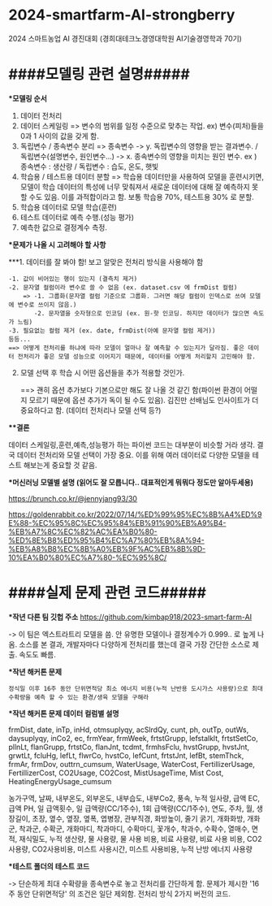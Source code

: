 # 2024-smartfarm-AI-strongberry
2024 스마트농업 AI 경진대회 (경희대테크노경영대학원 AI기술경영학과 70기)


<h1>####모델링 관련 설명#####</h1>

<b>*모델링 순서</b>
1. 데이터 전처리 
2. 데이터 스케일링 
	=> 변수의 범위를 일정 수준으로 맞추는 작업. ex) 변수(피처)들을 0과 1 사이의 값을 갖게 함.
3. 독립변수 / 종속변수 분리
	=> 종속변수 -> y. 독립변수의 영향을 받는 결과변수. / 독립변수(설명변수, 원인변수...) -> x. 종속변수의 영향을 미치는 원인 변수.
	   ex ) 종속변수 : 생산량 / 독립변수 : 습도, 온도, 햇빛
4. 학습용 / 테스트용 데이터 분할
	=> 학습용 데이터만을 사용하여 모델을 훈련시키면, 모델이 학습 데이터의 특성에 너무 맞춰져서 새로운 데이터에 대해 잘 예측하지 못 할 수도 있음. 이를 과적합이라고 함.
		보통 학습용 70%, 테스트용 30% 로 분할.
5. 학습용 데이터로 모델 학습(훈련)
6. 테스트 데이터로 예측 수행.(성능 평가)
7. 예측한 값으로 결정계수 측정.


<b>*문제가 나올 시 고려해야 할 사항</b>

***1. 데이터를 잘 봐야 함! 보고 알맞은 전처리 방식을 사용해야 함

	-1. 값이 비어있는 행이 있는지 (결측치 제거)
	-2. 문자열 컬럼이라 변수로 쓸 수 없음 (ex. dataset.csv 에 frmDist 컬럼)
		=> -1. 그룹화(문자열 컬럼 기준으로 그룹화. 그러면 해당 컬럼이 인덱스로 쓰여 모델에 변수로 쓰이지 않음.) 
		   -2. 문자열을 숫자형으로 인코딩 (ex. 원-핫 인코딩. 하지만 데이터가 많으면 속도가 느림)
	-3. 필요없는 컬럼 제거 (ex. date, frmDist(아예 문자열 컬럼 제거))
    등등...
	==> 어떻게 전처리를 하냐에 따라 모델이 얼마나 잘 예측할 수 있는지가 달라짐. 좋은 데이터 전처리가 좋은 모델 성능으로 이어지기 때문에, 데이터를 어떻게 처리할지 고민해야 함.
	
2. 모델 선택 후 학습 시 어떤 옵션들을 추가 적용할 것인가.

	==> 괜히 옵션 추가보다 기본으로만 해도 잘 나올 것 같긴 함(파이썬 환경이 어떨 지 모르기 때문에 옵션 추가가 독이 될 수도 있음). 
	    김진만 선배님도 인사이트가 더 중요하다고 함. (데이터 전처리나 모델 선택 등?)
	
<b>**결론</b>	

데이터 스케일링,훈련,예측,성능평가 하는 파이썬 코드는 대부분이 비슷할 거라 생각.
결국 데이터 전처리와 모델 선택이 가장 중요. 이를 위해 여러 데이터로 다양한 모델을 테스트 해보는게 중요할 것 같음.


<b>*머신러닝 모델별 설명 (읽어도 잘 모릅니다.. 대표적인게 뭐뭐다 정도만 알아두세용)</b>

https://brunch.co.kr/@jennyjang93/30

https://goldenrabbit.co.kr/2022/07/14/%ED%99%95%EC%8B%A4%ED%9E%88-%EC%95%8C%EC%95%84%EB%91%90%EB%A9%B4-%EB%A7%8C%EC%82%AC%EA%B0%80-%ED%8E%B8%ED%95%B4%EC%A7%80%EB%8A%94-%EB%A8%B8%EC%8B%A0%EB%9F%AC%EB%8B%9D-10%EA%B0%80%EC%A7%80-%EC%95%8C/

<h1>####실제 문제 관련 코드#####</h1>

<b>*작년 다른 팀 깃헙 주소</b>
https://github.com/kimbap918/2023-smart-farm-AI

-> 이 팀은 엑스트라트리 모델을 씀. 안 유명한 모델이나 결정계수가 0.999.. 로 높게 나옴.
   소스를 본 결과, 개발자마다 다양하게 전처리를 했는데 결국 가장 간단한 소스로 제출. 속도도 빠름.

<b>*작년 해커톤 문제</b>

	정식일 이후 16주 동안 단위면적당 최소 에너지 비용(누적 난반용 도시가스 사용량)으로 최대 수확량을 예측 할 수 있는 환경/생육 모델을 구해라
	
<b>*작년 해커톤 문제 데이터 컬럼별 설명</b>

frmDist, date, inTp, inHd, otmsuplyqy, acSlrdQy, cunt, ph, outTp, outWs, daysuplyqy, inCo2, ec, frmYear, frmWeek,
frtstGrupp, lefstalklt, frtstSetCo, pllnLt, flanGrupp, frtstCo, flanJnt, tcdmt, frmhsFclu, hvstGrupp, hvstJnt, grwtLt,
fcluHg, lefLt, flwrCo, hvstCo, lefCunt, frtstJnt, lefBt, stemThck, frmAr, frmDov, outtrn_cumsum, WaterUsage, WaterCost,
FertillizerUsage, FertillizerCost, CO2Usage, CO2Cost, MistUsageTime, Mist Cost, HeatingEnergyUsage_cumsum


농가구역, 날짜, 내부온도, 외부온도, 내부습도, 내부Co2, 풍속, 누적 일사량, 급액 EC, 급액 PH, 일 급액횟수, 일 급액량(CC/1주수), 1회 급액량(CC/1주수), 연도, 주차,
월, 생장길이, 초장, 옆수, 옆장, 옆폭, 엽병장, 관부직경, 화방높이, 줄기 굵기, 개화화방, 개화군,
착과군, 수확군, 개화마디, 착과마디, 수확마디, 꽃개수, 착과수, 수확수, 열매수, 면적, 재식밀도, 누적 생산량, 물 사용량, 물 사용 비용,
비료 사용량, 비료 사용 비용, CO2사용량, CO2사용비용, 미스트 사용시간, 미스트 사용비용, 누적 난방 에너지 사용량

<b>*테스트 폴더의 테스트 코드</b>

-> 단순하게 최대 수확량을 종속변수로 놓고 전처리를 간단하게 함. 문제가 제시한 '16주 동안 단위면적당' 의 조건은 일단 제외함. 전처리 방식 2가지 버전의 코드.
